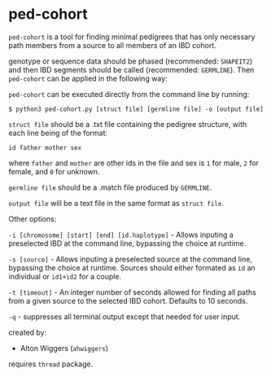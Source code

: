 # ped-cohort

`ped-cohort` is a tool for finding minimal pedigrees that has only necessary path members from a source to all members of an IBD cohort.

genotype or sequence data should be phased (recommended: `SHAPEIT2`) and then IBD segments
should be called (recommended: `GERMLINE`). Then `ped-cohort` can be applied in the following way:

`ped-cohort` can be executed directly from the command line by running:

`$ python3 ped-cohort.py [struct file] [germline file] -o [output file]`

`struct file` should be a .txt file containing the pedigree structure, with each line being of the format:

`id father mother sex`

where `father` and `mother` are other ids in the file and sex is `1` for male, `2` for female, and `0` for unknown.

`germline file` should be a .match file produced by `GERMLINE`.

`output file` will be a text file in the same format as `struct file`.

Other options:

`-i [chromosome] [start] [end] [id.haplotype]` - Allows inputing a preselected IBD at the command line, bypassing the choice at runtime.

`-s [source]` - Allows inputing a preselected source at the command line, bypassing the choice at runtime. Sources should either formated as `id` an individual or `id1+id2` for a couple.

`-t [timeout]` - An integer number of seconds allowed for finding all paths from a given source to the selected IBD cohort. Defaults to 10 seconds.

`-q` - suppresses all terminal output except that needed for user input.

created by:
* Alton Wiggers (`ahwiggers`)

requires `thread` package.
